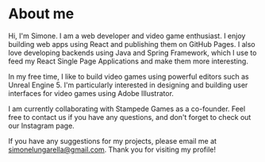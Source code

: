 # About me
Hi, I'm Simone. I am a web developer and video game enthusiast. I enjoy building web apps using React and publishing them on GitHub Pages. I also love developing backends using Java and Spring Framework, which I use to feed my React Single Page Applications and make them more interesting.

In my free time, I like to build video games using powerful editors such as Unreal Engine 5. I'm particularly interested in designing and building user interfaces for video games using Adobe Illustrator.

I am currently collaborating with Stampede Games as a co-founder. Feel free to contact us if you have any questions, and don't forget to check out our Instagram page.

If you have any suggestions for my projects, please email me at <a href="mailto:simonelungarella@gmail.com">simonelungarella@gmail.com</a>. Thank you for visiting my profile!

